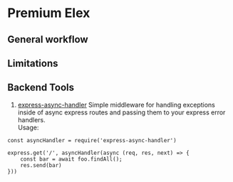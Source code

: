 # Premium Elex

## General workflow

## Limitations

## Backend Tools

1. [express-async-handler](https://www.npmjs.com/package/express-async-handler)
   Simple middleware for handling exceptions inside of async express routes and passing them to your express error handlers.</br>
   Usage:

```
const asyncHandler = require('express-async-handler')

express.get('/', asyncHandler(async (req, res, next) => {
    const bar = await foo.findAll();
    res.send(bar)
}))
```
